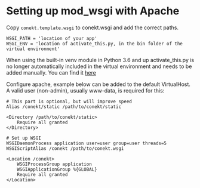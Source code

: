 # Setting up mod_wsgi with Apache

Copy `conekt.template.wsgi` to conekt.wsgi and add the correct paths. 

    WSGI_PATH = 'location of your app'
    WSGI_ENV = 'location of activate_this.py, in the bin folder of the virtual environment'

When using the built-in venv module in Python 3.6 and up activate_this.py is no longer automatically included in 
the virtual environment and needs to be added manually. You can find it [here](https://github.com/pypa/virtualenv/blob/master/virtualenv_embedded/activate_this.py)
    
Configure apache, example below can be added to the default VirtualHost. A valid user (non-admin), usually www-data, is required for this:

    # This part is optional, but will improve speed
    Alias /conekt/static /path/to/conekt/static

    <Directory /path/to/conekt/static>
        Require all granted
    </Directory>
	
	# Set up WSGI
	WSGIDaemonProcess application user=user group=user threads=5
	WSGIScriptAlias /conekt /path/to/conekt.wsgi

	<Location /conekt>
        WSGIProcessGroup application
	    WSGIApplicationGroup %{GLOBAL}
	    Require all granted
	</Location>
